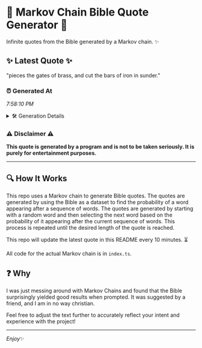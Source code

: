 # 📖 Markov Chain Bible Quote Generator 📖

Infinite quotes from the Bible generated by a Markov chain. ✨

## ✨ Latest Quote ✨
"pieces the gates of brass, and cut the bars of iron in sunder."

### ⏰ Generated At
*7:58:10 PM*

<details>
    <summary>🛠️ Generation Details</summary>
    <p>
        <strong>🌱 Seed:</strong> pieces<br>
        <strong>🔄 Iterations:</strong> 12<br>
        <strong>📜 Context History:</strong><br>[ pieces ]: the<br>[ pieces, the ]: gates<br>[ pieces, the, gates ]: of<br>[ pieces, the, gates, of ]: brass,<br>[ pieces, the, gates, of, brass, ]: and<br>[ pieces, the, gates, of, brass,, and ]: cut<br>[ the, gates, of, brass,, and, cut ]: the<br>[ gates, of, brass,, and, cut, the ]: bars<br>[ of, brass,, and, cut, the, bars ]: of<br>[ brass,, and, cut, the, bars, of ]: iron<br>[ and, cut, the, bars, of, iron ]: in<br>[ cut, the, bars, of, iron, in ]: sunder.<br>
    </p>
</details>

### ⚠️ Disclaimer ⚠️
**This quote is generated by a program and is not to be taken seriously. It is purely for entertainment purposes.**

---

## 🔍 How It Works

This repo uses a Markov chain to generate Bible quotes. The quotes are generated by using the Bible as a dataset to find the probability of a word appearing after a sequence of words. The quotes are generated by starting with a random word and then selecting the next word based on the probability of it appearing after the current sequence of words. This process is repeated until the desired length of the quote is reached.

This repo will update the latest quote in this README every 10 minutes. ⏳

All code for the actual Markov chain is in `index.ts`.

## ❓ Why

I was just messing around with Markov Chains and found that the Bible surprisingly yielded good results when prompted. 
It was suggested by a friend, and I am in no way christian.

Feel free to adjust the text further to accurately reflect your intent and experience with the project!

---

*Enjoy*✨
